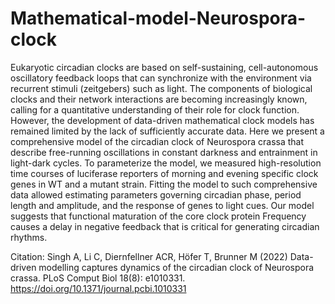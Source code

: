 # Mathematical-model-Neurospora-clock

Eukaryotic circadian clocks are based on self-sustaining, cell-autonomous oscillatory feedback loops that can synchronize with the environment via recurrent stimuli (zeitgebers) such as light. The components of biological clocks and their network interactions are becoming increasingly known, calling for a quantitative understanding of their role for clock function. However, the development of data-driven mathematical clock models has remained limited by the lack of sufficiently accurate data. Here we present a comprehensive model of the circadian clock of Neurospora crassa that describe free-running oscillations in constant darkness and entrainment in light-dark cycles. To parameterize the model, we measured high-resolution time courses of luciferase reporters of morning and evening specific clock genes in WT and a mutant strain. Fitting the model to such comprehensive data allowed estimating parameters governing circadian phase, period length and amplitude, and the response of genes to light cues. Our model suggests that functional maturation of the core clock protein Frequency causes a delay in negative feedback that is critical for generating circadian rhythms.

Citation: Singh A, Li C, Diernfellner ACR, Höfer T, Brunner M (2022) Data-driven modelling captures dynamics of the circadian clock of Neurospora crassa. PLoS Comput Biol 18(8): e1010331. https://doi.org/10.1371/journal.pcbi.1010331
